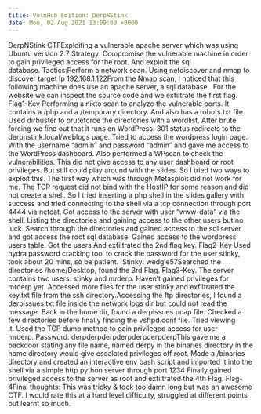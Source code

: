 ```yaml
---
title: VulnHub Edition: DerpNStink
date: Mon, 02 Aug 2021 13:09:00 +0000
---
```

DerpNStink CTFExploiting a vulnerable apache server which was using Ubuntu version 2.7 Strategy: Compromise the vulnerable machine in order to gain privileged access for the root. And exploit the sql database. Tactics:Perform a network scan. Using netdiscover and nmap to discover target Ip 192.168.1.122From the Nmap scan, I noticed that this following machine does use an apache server, a sql database.  For the website we can inspect the source code and we exfiltrate the first flag. Flag1-Key Performing a nikto scan to analyze the vulnerable ports. It contains a /php and a /temporary directory. And also has a robots.txt file. Used dirbuster to bruteforce the directories with a wordlist. After brute forcing we find out that it runs on WordPress. 301 status redirects to the derpnstink.local/weblogs page. Tried to access the wordpress login page. With the username “admin” and password “admin” and gave me access to the WordPress dashboard. Also performed a WPscan to check the vulnerabilities. This did not give access to any user dashboard or root privileges. But still could play around with the slides. So I tried two ways to exploit this. The first way which was through Metasploit did not work for me. The TCP request did not bind with the HostIP for some reason and did not create a shell. So I tried inserting a php shell in the slides gallery with success and tried connecting to the shell via a tcp connection through port 4444 via netcat. Got access to the server with user “www-data” via the shell. Listing the directories and gaining access to the other users but no luck. Search through the directories and gained access to the sql server and got access the root sql database. Gained access to the wordpress users table. Got the users And exfiltrated the 2nd flag key. Flag2-Key Used hydra password cracking tool to crack the password for the user stinky, took about 20 mins, so be patient.  Stinky: wedgie57Searched the directories /home/Desktop, found the 3rd Flag. Flag3-Key. The server contains two users. stinky and mrderp. Haven’t gained privileges for mrderp yet. Accessed more files for the user stinky and exfiltrated the key.txt file from the ssh directory.Accessing the ftp directories, I found a derpissues.txt file inside the network logs dir but could not read the message. Back in the home dir, found a derpissues.pcap file. Checked a few directories before finally finding the vsftpd.conf file. Tried viewing it. Used the TCP dump method to gain privileged access for user mrderp. Password: derpderpderpderpderpderpderpThis gave me a backdoor stating any file name, named derpy in the binaries directory in the home directory would give escalated privileges off root. Made a /binaries directory and created an interactive env bash script and imported it into the shell via a simple http python server through port 1234 Finally gained privileged access to the server as root and exfiltrated the 4th Flag. Flag-4Final thoughts: This was tricky & took too damn long but was an awesome CTF. I would rate this at a hard level difficulty, struggled at different points but learnt so much.